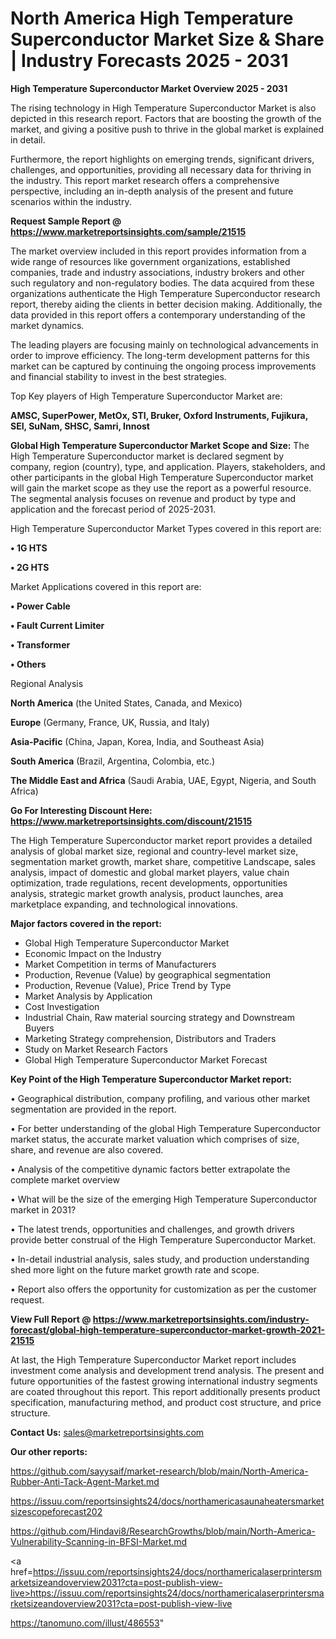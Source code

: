 # North America High Temperature Superconductor Market Size & Share | Industry Forecasts 2025 - 2031

<Strong> High Temperature Superconductor Market Overview 2025 - 2031</strong>

The rising technology in High Temperature Superconductor Market is also depicted in this research report. Factors that are boosting the growth of the market, and giving a positive push to thrive in the global market is explained in detail.

Furthermore, the report highlights on emerging trends, significant drivers, challenges, and opportunities, providing all necessary data for thriving in the industry. This report market research offers a comprehensive perspective, including an in-depth analysis of the present and future scenarios within the industry.

<strong>Request Sample Report @ <a href=https://www.marketreportsinsights.com/sample/21515>https://www.marketreportsinsights.com/sample/21515</a></strong>

The market overview included in this report provides information from a wide range of resources like government organizations, established companies, trade and industry associations, industry brokers and other such regulatory and non-regulatory bodies. The data acquired from these organizations authenticate the High Temperature Superconductor research report, thereby aiding the clients in better decision making. Additionally, the data provided in this report offers a contemporary understanding of the market dynamics.

The leading players are focusing mainly on technological advancements in order to improve efficiency. The long-term development patterns for this market can be captured by continuing the ongoing process improvements and financial stability to invest in the best strategies.

Top Key players of High Temperature Superconductor Market are:

<strong>AMSC, SuperPower, MetOx, STI, Bruker, Oxford Instruments, Fujikura, SEI, SuNam, SHSC, Samri, Innost</strong>

<strong><b>Global High Temperature Superconductor Market Scope and Size:</b></strong>
The High Temperature Superconductor market is declared segment by company, region (country), type, and application. Players, stakeholders, and other participants in the global High Temperature Superconductor market will gain the market scope as they use the report as a powerful resource. The segmental analysis focuses on revenue and product by type and application and the forecast period of 2025-2031.

High Temperature Superconductor Market Types covered in this report are:

<strong>• 1G HTS

• 2G HTS</strong>

Market Applications covered in this report are:

<strong>• Power Cable

• Fault Current Limiter

• Transformer

• Others</strong> 

Regional Analysis

<strong>North America</strong> (the United States, Canada, and Mexico)

<strong>Europe</strong> (Germany, France, UK, Russia, and Italy)

<strong>Asia-Pacific</strong> (China, Japan, Korea, India, and Southeast Asia)

<strong>South America</strong> (Brazil, Argentina, Colombia, etc.)

<strong>The Middle East and Africa</strong> (Saudi Arabia, UAE, Egypt, Nigeria, and South Africa)

<strong>Go For Interesting Discount Here: <a href=https://www.marketreportsinsights.com/discount/21515>https://www.marketreportsinsights.com/discount/21515</a></strong>

The High Temperature Superconductor market report provides a detailed analysis of global market size, regional and country-level market size, segmentation market growth, market share, competitive Landscape, sales analysis, impact of domestic and global market players, value chain optimization, trade regulations, recent developments, opportunities analysis, strategic market growth analysis, product launches, area marketplace expanding, and technological innovations.

<strong><b>Major factors covered in the report:</b></strong>
<ul>
  <li>Global High Temperature Superconductor Market </li>
  <li>Economic Impact on the Industry</li>
  <li>Market Competition in terms of Manufacturers</li>
  <li>Production, Revenue (Value) by geographical segmentation</li>
  <li>Production, Revenue (Value), Price Trend by Type</li>
  <li>Market Analysis by Application</li>
  <li>Cost Investigation</li>
  <li>Industrial Chain, Raw material sourcing strategy and Downstream Buyers</li>
  <li>Marketing Strategy comprehension, Distributors and Traders</li>
  <li>Study on Market Research Factors</li>
  <li>Global High Temperature Superconductor Market Forecast</li>
</ul>

<strong><b>Key Point of the High Temperature Superconductor Market report:</b></strong>

• Geographical distribution, company profiling, and various other market segmentation are provided in the report.

• For better understanding of the global High Temperature Superconductor market status, the accurate market valuation which comprises of size, share, and revenue are also covered.

• Analysis of the competitive dynamic factors better extrapolate the complete market overview

• What will be the size of the emerging High Temperature Superconductor market in 2031?

• The latest trends, opportunities and challenges, and growth drivers provide better construal of the High Temperature Superconductor Market.

• In-detail industrial analysis, sales study, and production understanding shed more light on the future market growth rate and scope.

• Report also offers the opportunity for customization as per the customer request.

<strong><b>View Full Report @ <a href=https://www.marketreportsinsights.com/industry-forecast/global-high-temperature-superconductor-market-growth-2021-21515>https://www.marketreportsinsights.com/industry-forecast/global-high-temperature-superconductor-market-growth-2021-21515</a></b></strong>


At last, the High Temperature Superconductor Market report includes investment come analysis and development trend analysis. The present and future opportunities of the fastest growing international industry segments are coated throughout this report. This report additionally presents product specification, manufacturing method, and product cost structure, and price structure.

<strong>Contact Us:</strong>
sales@marketreportsinsights.com

<strong>Our other reports:</strong>

<a href=https://github.com/sayysaif/market-research/blob/main/North-America-Rubber-Anti-Tack-Agent-Market.md>https://github.com/sayysaif/market-research/blob/main/North-America-Rubber-Anti-Tack-Agent-Market.md</a>

<a href=https://issuu.com/reportsinsights24/docs/northamericasaunaheatersmarketsizescopeforecast202>https://issuu.com/reportsinsights24/docs/northamericasaunaheatersmarketsizescopeforecast202</a>

<a href=https://github.com/Hindavi8/ResearchGrowths/blob/main/North-America-Vulnerability-Scanning-in-BFSI-Market.md>https://github.com/Hindavi8/ResearchGrowths/blob/main/North-America-Vulnerability-Scanning-in-BFSI-Market.md</a>

<a href=https://issuu.com/reportsinsights24/docs/northamericalaserprintersmarketsizeandoverview2031?cta=post-publish-view-live>https://issuu.com/reportsinsights24/docs/northamericalaserprintersmarketsizeandoverview2031?cta=post-publish-view-live</a>

<a href=https://tanomuno.com/illust/486553>https://tanomuno.com/illust/486553</a>"
